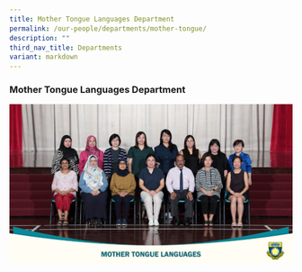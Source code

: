 ```yaml
---
title: Mother Tongue Languages Department
permalink: /our-people/departments/mother-tongue/
description: ""
third_nav_title: Departments
variant: markdown
---
```

### **Mother Tongue Languages Department**

![Mother Tongue Department](/images/Our%20People/School%20Departments/mother%20tongue%20languages%2023.jpg)
